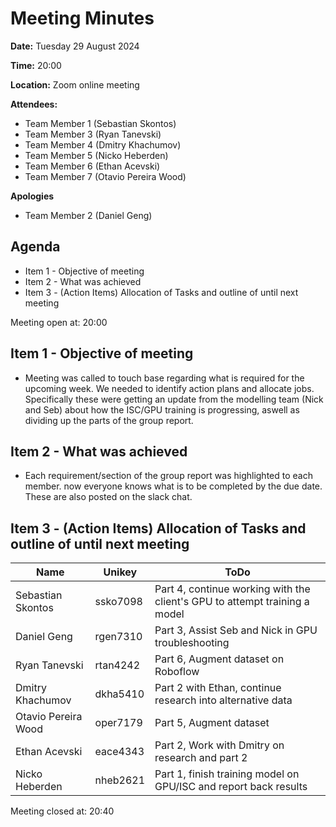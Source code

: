 # Meeting Minutes

**Date:** Tuesday 29 August 2024

**Time:** 20:00 

**Location:** Zoom online meeting

**Attendees:**

* Team Member 1 (Sebastian Skontos)
* Team Member 3 (Ryan Tanevski)
* Team Member 4 (Dmitry Khachumov)
* Team Member 5 (Nicko Heberden)
* Team Member 6 (Ethan Acevski)
* Team Member 7 (Otavio Pereira Wood)


**Apologies**
* Team Member 2 (Daniel Geng)

## Agenda

* Item 1 - Objective of meeting
* Item 2 - What was achieved
* Item 3 - (Action Items) Allocation of Tasks and outline of until next meeting

Meeting open at: 20:00 

## Item 1 - Objective of meeting

* Meeting was called to touch base regarding what is required for the upcoming week. We needed to identify action plans and allocate jobs. Specifically these were getting an update from the modelling team (Nick and Seb) about how the ISC/GPU training is progressing, aswell as dividing up the parts of the group report.

## Item 2 - What was achieved

* Each requirement/section of the group report was highlighted to each member. now everyone knows what is to be completed by the due date. These are also posted on the slack chat. 


## Item 3 - (Action Items) Allocation of Tasks and outline of until next meeting

| Name | Unikey | ToDo |
|--|--|--|
| Sebastian Skontos | ssko7098 | Part 4, continue working with the client's GPU to attempt training a model |
| Daniel Geng | rgen7310 | Part 3, Assist Seb and Nick in GPU troubleshooting |
| Ryan Tanevski | rtan4242 | Part 6, Augment dataset on Roboflow |
| Dmitry Khachumov | dkha5410 | Part 2 with Ethan, continue research into alternative data |
| Otavio Pereira Wood | oper7179 | Part 5, Augment dataset |
| Ethan Acevski | eace4343 | Part 2, Work with Dmitry on research and part 2 |
| Nicko Heberden | nheb2621 | Part 1, finish training model on GPU/ISC and report back results |

Meeting closed at:  20:40
